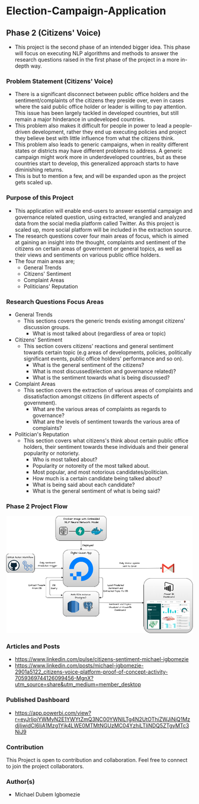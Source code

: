 # Election-Campaign-Application

## Phase 2 (Citizens' Voice)
+ This project is the second phase of an intended bigger idea. This phase will focus on executing NLP algorithms and methods to answer the research questions raised in the first phase of the project in a more in-depth way.  

### Problem Statement (Citizens' Voice)
+ There is a significant disconnect between public office holders and the sentiment/complaints of the citizens they preside over, even in cases where the said public office holder or leader is willing to pay attention. This issue has been largely tackled in developed countries, but still remain a major hinderance in undeveloped countries.
+ This problem also makes it difficult for people in power to lead a people-driven development, rather they end up executing policies and project they believe best with little influence from what the citizens think.
+ This problem also leads to generic campaigns, when in reality different states or districts may have different problems to address. A generic campaign might work more in underdeveloped countries, but as these countries start to develop, this generalized approach starts to have diminishing returns.
+ This is but to mention a few, and will be expanded upon as the project gets scaled up.

### Purpose of this Project 
+ This application will enable end-users to answer essential campaign and governance related question, using extracted, wrangled and analyzed data from the social media platform called Twitter. As this project is scaled up, more social platform will be included in the extraction source.
+ The research questions cover four main areas of focus, which is aimed at gaining an insight into the thought, complaints and sentiment of the citizens on certain areas of government or general topics, as well as their views and sentiments on various public office holders.
+ The four main areas are;
    - General Trends
    - Citizens' Sentiment
    - Complaint Areas
    - Politicians' Reputation

### Research Questions Focus Areas
+ General Trends
    - This sections covers the generic trends existing amongst citizens' discussion groups.
        - What is most talked about (regardless of area or topic)
+ Citizens' Sentiment
    - This section covers citizens' reactions and general sentiment towards certain topic (e.g areas of developments, policies, politically significant events, public office holders' performance and so on).
        - What is the general sentiment of the citizens?
		- What is most discussed(election and governance related)?
		- What is the sentiment towards what is being discussed? 
+ Complaint Areas
    - This section covers the extraction of various areas of complaints and dissatisfaction amongst citizens (in different aspects of government).
        - What are the various areas of complaints as regards to governance?
		- What are the levels of sentiment towards the various area of complaints?
+ Politician's Reputation
    - This section covers what citizens's think about certain public office holders, their sentiment towards these individuals and their general popularity or notoriety.
        - Who is most talked about?
		- Popularity or notoreity of the most talked about.
		- Most popular, and most notorious candidates/politician.
		- How much is a certain candidate being talked about?
		- What is being said about each candidate?
		- What is the general sentiment of what is being said?


### Phase 2 Project Flow
![alt text](https://github.com/dub-em/Election-Campaign-Application-Phase2/blob/main/Project_Conclusion/ProjectFlow/Phase2_ProjectFlow.png?raw=true)

### Articles and Posts
+ https://www.linkedin.com/pulse/citizens-sentiment-michael-igbomezie
+ https://www.linkedin.com/posts/michael-igbomezie-2901a5122_citizens-voice-platform-proof-of-concept-activity-7059369744126099456-MgnX?utm_source=share&utm_medium=member_desktop

### Published Dashboard
+ https://app.powerbi.com/view?r=eyJrIjoiYWMyN2E1YWYtZmQ3NC00YWNlLTg4N2UtOThiZWJiNjQ1MzdjIiwidCI6IjA1Mzg1Yjk4LWE0MTMtNGUzMC04YzhiLTliNDQ5ZTgyMTc3NiJ9

### Contribution
This Project is open to contribution and collaboration. Feel free to connect to join the project collaborators.

### Author(s)
+ Michael Dubem Igbomezie
